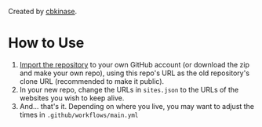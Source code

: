 Created by [cbkinase](https://github.com/cbkinase/RenderKeepAlive).

# How to Use

1. [Import the repository](https://github.com/new/import) to your own GitHub account (or download the zip and make your own repo), using this repo's URL as the old repository's clone URL (recommended to make it public).
2. In your new repo, change the URLs in `sites.json` to the URLs of the websites you wish to keep alive.
3. And... that's it. Depending on where you live, you may want to adjust the times in `.github/workflows/main.yml`
